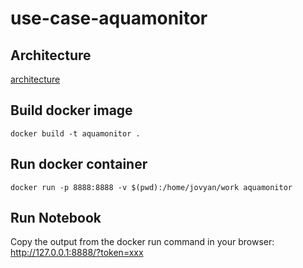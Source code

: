 # use-case-aquamonitor

## Architecture

[architecture](./img/C_Scale_Aquamonitor.svg)

## Build docker image

```
docker build -t aquamonitor .
```

## Run docker container
```
docker run -p 8888:8888 -v $(pwd):/home/jovyan/work aquamonitor
```

## Run Notebook

Copy the output from the docker run command in your browser:
http://127.0.0.1:8888/?token=xxx
